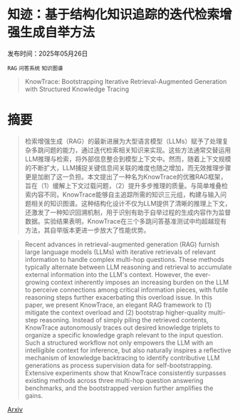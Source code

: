 # 知迹：基于结构化知识追踪的迭代检索增强生成自举方法

发布时间：2025年05月26日

`RAG` `问答系统` `知识图谱`

> KnowTrace: Bootstrapping Iterative Retrieval-Augmented Generation with Structured Knowledge Tracing

# 摘要

> 检索增强生成（RAG）的最新进展为大型语言模型（LLMs）赋予了处理复杂多跳问题的能力，通过迭代检索相关知识来实现。这些方法通常交替运用LLM推理与检索，将外部信息整合到模型上下文中。然而，随着上下文规模的不断扩大，LLM捕捉关键信息间关联的难度也随之增加，而无效推理步骤更是加剧了这一负担。本文提出了一种名为KnowTrace的优雅RAG框架，旨在（1）缓解上下文过载问题，（2）提升多步推理的质量。与简单堆叠检索内容不同，KnowTrace能够自主追踪所需的知识三元组，构建与输入问题相关的知识图谱。这种结构化设计不仅为LLM提供了清晰的推理上下文，还激发了一种知识回溯机制，用于识别有助于自举过程的生成内容作为监督数据。实验结果表明，KnowTrace在三个多跳问答基准测试中均超越现有方法，其自举版本更进一步放大了性能优势。

> Recent advances in retrieval-augmented generation (RAG) furnish large language models (LLMs) with iterative retrievals of relevant information to handle complex multi-hop questions. These methods typically alternate between LLM reasoning and retrieval to accumulate external information into the LLM's context. However, the ever-growing context inherently imposes an increasing burden on the LLM to perceive connections among critical information pieces, with futile reasoning steps further exacerbating this overload issue. In this paper, we present KnowTrace, an elegant RAG framework to (1) mitigate the context overload and (2) bootstrap higher-quality multi-step reasoning. Instead of simply piling the retrieved contents, KnowTrace autonomously traces out desired knowledge triplets to organize a specific knowledge graph relevant to the input question. Such a structured workflow not only empowers the LLM with an intelligible context for inference, but also naturally inspires a reflective mechanism of knowledge backtracing to identify contributive LLM generations as process supervision data for self-bootstrapping. Extensive experiments show that KnowTrace consistently surpasses existing methods across three multi-hop question answering benchmarks, and the bootstrapped version further amplifies the gains.

[Arxiv](https://arxiv.org/abs/2505.20245)